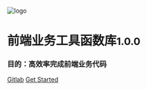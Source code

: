 ![logo](https://docsify.js.org/_media/icon.svg)

# 前端业务工具函数库<small>1.0.0</small>
### 目的：高效率完成前端业务代码

[Gitlab](https://code.cestc.cn/cestc_wh/data_center/web-frontEnd/utils)
[Get Started](#hyhelloutils)
